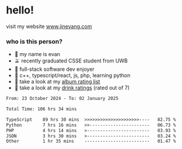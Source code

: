 # hello!

visit my website www.jinevang.com

### who is this person?
- 🦦 my name is evan                                                                  
- 🫒 recently graduated CSSE student from UWB
- 🥕 full-stack software dev enjoyer
- 🍚 c++, typescript/react, js, php, learning python
- 🎹 take a look at my [album rating list](https://bit.ly/albumratings)
- 🧋 take a look at my [drink ratings](https://bit.ly/drinkratings) (rated out of 7)

<!---
jinevang/jinevang is a ✨ special ✨ repository because its `README.md` (this file) appears on your GitHub profile.
You can click the Preview link to take a look at your changes.
--->
<!--START_SECTION:waka-->

```txt
From: 23 October 2024 - To: 02 January 2025

Total Time: 106 hrs 34 mins

TypeScript    89 hrs 30 mins  >>>>>>>>>>>>>>>>>>>>>----   82.75 %
Python        7 hrs 16 mins   >>-----------------------   06.73 %
PHP           4 hrs 14 mins   >------------------------   03.93 %
JSON          3 hrs 30 mins   >------------------------   03.24 %
Other         1 hr 35 mins    -------------------------   01.47 %
```

<!--END_SECTION:waka-->
